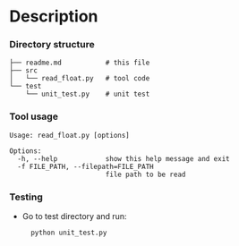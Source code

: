 # Description #

### Directory structure ###

    ├── readme.md           # this file
    ├── src
    │   └── read_float.py   # tool code
    └── test
        └── unit_test.py    # unit test

### Tool usage ###

    Usage: read_float.py [options]
    
    Options:
      -h, --help            show this help message and exit
      -f FILE_PATH, --filepath=FILE_PATH
                            file path to be read


### Testing ###

* Go to test directory and run:

        python unit_test.py


